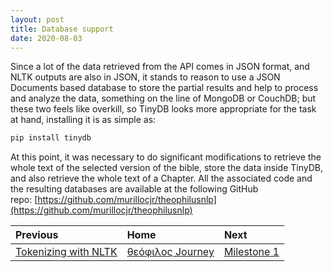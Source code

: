 ```yaml
---
layout: post
title: Database support
date: 2020-08-03
---
```


Since a lot of the data retrieved from the API comes in JSON format, and NLTK outputs are also in JSON, it stands to reason to use a JSON Documents based database to store the partial results and help to process and analyze the data, something on the line of MongoDB or CouchDB; but these two feels like overkill, so TinyDB looks more appropriate for the task at hand, installing it is as simple as:

```bash
pip install tinydb
```

At this point, it was necessary to do significant modifications to retrieve the whole text of the selected version of the bible, store the data inside TinyDB, and also retrieve the whole text of a Chapter. All the associated code and the resulting databases are available at the following GitHub repo:&nbsp;[https://github.com/murillocjr/theophilusnlp](https://github.com/murillocjr/theophilusnlp)

| Previous        | Home          | Next |
|:-------------|:------------------|:------|
| [Tokenizing with NLTK](B-tokenizing-with-nltk)   | [θεόφιλος Journey](A-θεόφιλος-Journey) | [Milestone 1](A-milestone-1)  |
